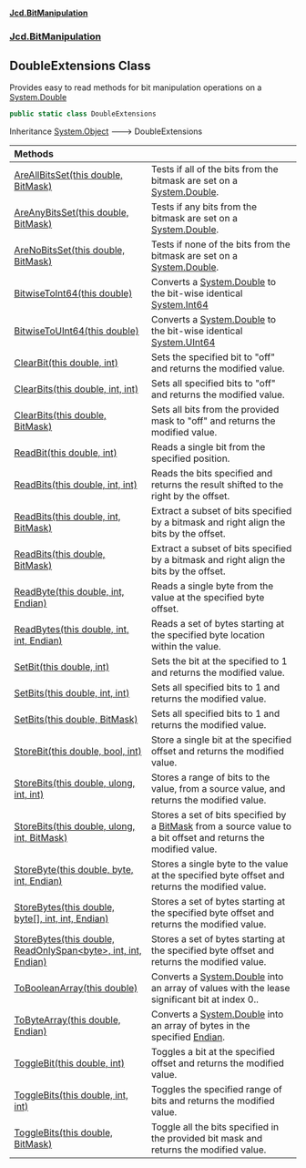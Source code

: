 #### [Jcd.BitManipulation](index.md 'index')

### [Jcd.BitManipulation](Jcd.BitManipulation 'Jcd.BitManipulation')

## DoubleExtensions Class

Provides easy to read methods for bit manipulation operations on a [System.Double](https://docs.microsoft.com/en-us/dotnet/api/System.Double 'System.Double')

```csharp
public static class DoubleExtensions
```

Inheritance [System.Object](https://docs.microsoft.com/en-us/dotnet/api/System.Object 'System.Object') &#129106; DoubleExtensions

| Methods                                                                                                                                                                                                                                                                                                                            |                                                                                                                                                                                                                            |
|:-----------------------------------------------------------------------------------------------------------------------------------------------------------------------------------------------------------------------------------------------------------------------------------------------------------------------------------|:---------------------------------------------------------------------------------------------------------------------------------------------------------------------------------------------------------------------------|
| [AreAllBitsSet(this double, BitMask)](Jcd.BitManipulation.DoubleExtensions.AreAllBitsSet(thisdouble,Jcd.BitManipulation.BitMask) 'Jcd.BitManipulation.DoubleExtensions.AreAllBitsSet(this double, Jcd.BitManipulation.BitMask)')                                                                                                | Tests if all of the bits from the bitmask are set on a [System.Double](https://docs.microsoft.com/en-us/dotnet/api/System.Double 'System.Double').                                                                         |
| [AreAnyBitsSet(this double, BitMask)](Jcd.BitManipulation.DoubleExtensions.AreAnyBitsSet(thisdouble,Jcd.BitManipulation.BitMask) 'Jcd.BitManipulation.DoubleExtensions.AreAnyBitsSet(this double, Jcd.BitManipulation.BitMask)')                                                                                                | Tests if any bits from the bitmask are set on a [System.Double](https://docs.microsoft.com/en-us/dotnet/api/System.Double 'System.Double').                                                                                |
| [AreNoBitsSet(this double, BitMask)](Jcd.BitManipulation.DoubleExtensions.AreNoBitsSet(thisdouble,Jcd.BitManipulation.BitMask) 'Jcd.BitManipulation.DoubleExtensions.AreNoBitsSet(this double, Jcd.BitManipulation.BitMask)')                                                                                                   | Tests if none of the bits from the bitmask are set on a [System.Double](https://docs.microsoft.com/en-us/dotnet/api/System.Double 'System.Double').                                                                        |
| [BitwiseToInt64(this double)](Jcd.BitManipulation.DoubleExtensions.BitwiseToInt64(thisdouble) 'Jcd.BitManipulation.DoubleExtensions.BitwiseToInt64(this double)')                                                                                                                                                               | Converts a [System.Double](https://docs.microsoft.com/en-us/dotnet/api/System.Double 'System.Double') to the bit-wise identical [System.Int64](https://docs.microsoft.com/en-us/dotnet/api/System.Int64 'System.Int64')    |
| [BitwiseToUInt64(this double)](Jcd.BitManipulation.DoubleExtensions.BitwiseToUInt64(thisdouble) 'Jcd.BitManipulation.DoubleExtensions.BitwiseToUInt64(this double)')                                                                                                                                                            | Converts a [System.Double](https://docs.microsoft.com/en-us/dotnet/api/System.Double 'System.Double') to the bit-wise identical [System.UInt64](https://docs.microsoft.com/en-us/dotnet/api/System.UInt64 'System.UInt64') |
| [ClearBit(this double, int)](Jcd.BitManipulation.DoubleExtensions.ClearBit(thisdouble,int) 'Jcd.BitManipulation.DoubleExtensions.ClearBit(this double, int)')                                                                                                                                                                   | Sets the specified bit to "off" and returns the modified value.                                                                                                                                                            |
| [ClearBits(this double, int, int)](Jcd.BitManipulation.DoubleExtensions.ClearBits(thisdouble,int,int) 'Jcd.BitManipulation.DoubleExtensions.ClearBits(this double, int, int)')                                                                                                                                                  | Sets all specified bits to "off" and returns the modified value.                                                                                                                                                           |
| [ClearBits(this double, BitMask)](Jcd.BitManipulation.DoubleExtensions.ClearBits(thisdouble,Jcd.BitManipulation.BitMask) 'Jcd.BitManipulation.DoubleExtensions.ClearBits(this double, Jcd.BitManipulation.BitMask)')                                                                                                            | Sets all bits from the provided mask to "off" and returns the modified value.                                                                                                                                              |
| [ReadBit(this double, int)](Jcd.BitManipulation.DoubleExtensions.ReadBit(thisdouble,int) 'Jcd.BitManipulation.DoubleExtensions.ReadBit(this double, int)')                                                                                                                                                                      | Reads a single bit from the specified position.                                                                                                                                                                            |
| [ReadBits(this double, int, int)](Jcd.BitManipulation.DoubleExtensions.ReadBits(thisdouble,int,int) 'Jcd.BitManipulation.DoubleExtensions.ReadBits(this double, int, int)')                                                                                                                                                     | Reads the bits specified and returns the result shifted to the right by the offset.                                                                                                                                        |
| [ReadBits(this double, int, BitMask)](Jcd.BitManipulation.DoubleExtensions.ReadBits(thisdouble,int,Jcd.BitManipulation.BitMask) 'Jcd.BitManipulation.DoubleExtensions.ReadBits(this double, int, Jcd.BitManipulation.BitMask)')                                                                                                 | Extract a subset of bits specified by a bitmask and right align the bits by the offset.                                                                                                                                    |
| [ReadBits(this double, BitMask)](Jcd.BitManipulation.DoubleExtensions.ReadBits(thisdouble,Jcd.BitManipulation.BitMask) 'Jcd.BitManipulation.DoubleExtensions.ReadBits(this double, Jcd.BitManipulation.BitMask)')                                                                                                               | Extract a subset of bits specified by a bitmask and right align the bits by the offset.                                                                                                                                    |
| [ReadByte(this double, int, Endian)](Jcd.BitManipulation.DoubleExtensions.ReadByte(thisdouble,int,Jcd.BitManipulation.Endian) 'Jcd.BitManipulation.DoubleExtensions.ReadByte(this double, int, Jcd.BitManipulation.Endian)')                                                                                                    | Reads a single byte from the value at the specified byte offset.                                                                                                                                                           |
| [ReadBytes(this double, int, int, Endian)](Jcd.BitManipulation.DoubleExtensions.ReadBytes(thisdouble,int,int,Jcd.BitManipulation.Endian) 'Jcd.BitManipulation.DoubleExtensions.ReadBytes(this double, int, int, Jcd.BitManipulation.Endian)')                                                                                   | Reads a set of bytes starting at the specified byte location within the value.                                                                                                                                             |
| [SetBit(this double, int)](Jcd.BitManipulation.DoubleExtensions.SetBit(thisdouble,int) 'Jcd.BitManipulation.DoubleExtensions.SetBit(this double, int)')                                                                                                                                                                         | Sets the bit at the specified to 1 and returns the modified value.                                                                                                                                                         |
| [SetBits(this double, int, int)](Jcd.BitManipulation.DoubleExtensions.SetBits(thisdouble,int,int) 'Jcd.BitManipulation.DoubleExtensions.SetBits(this double, int, int)')                                                                                                                                                        | Sets all specified bits to 1 and returns the modified value.                                                                                                                                                               |
| [SetBits(this double, BitMask)](Jcd.BitManipulation.DoubleExtensions.SetBits(thisdouble,Jcd.BitManipulation.BitMask) 'Jcd.BitManipulation.DoubleExtensions.SetBits(this double, Jcd.BitManipulation.BitMask)')                                                                                                                  | Sets all specified bits to 1 and returns the modified value.                                                                                                                                                               |
| [StoreBit(this double, bool, int)](Jcd.BitManipulation.DoubleExtensions.StoreBit(thisdouble,bool,int) 'Jcd.BitManipulation.DoubleExtensions.StoreBit(this double, bool, int)')                                                                                                                                                  | Store a single bit at the specified offset and returns the modified value.                                                                                                                                                 |
| [StoreBits(this double, ulong, int, int)](Jcd.BitManipulation.DoubleExtensions.StoreBits(thisdouble,ulong,int,int) 'Jcd.BitManipulation.DoubleExtensions.StoreBits(this double, ulong, int, int)')                                                                                                                              | Stores a range of bits to the value, from a source value, and returns the modified value.                                                                                                                                  |
| [StoreBits(this double, ulong, int, BitMask)](Jcd.BitManipulation.DoubleExtensions.StoreBits(thisdouble,ulong,int,Jcd.BitManipulation.BitMask) 'Jcd.BitManipulation.DoubleExtensions.StoreBits(this double, ulong, int, Jcd.BitManipulation.BitMask)')                                                                          | Stores a set of bits specified by a [BitMask](Jcd.BitManipulation.BitMask 'Jcd.BitManipulation.BitMask') from a source value to a bit offset and returns the modified value.                                            |
| [StoreByte(this double, byte, int, Endian)](Jcd.BitManipulation.DoubleExtensions.StoreByte(thisdouble,byte,int,Jcd.BitManipulation.Endian) 'Jcd.BitManipulation.DoubleExtensions.StoreByte(this double, byte, int, Jcd.BitManipulation.Endian)')                                                                                | Stores a single byte to the value at the specified byte offset and returns the modified value.                                                                                                                             |
| [StoreBytes(this double, byte[], int, int, Endian)](Jcd.BitManipulation.DoubleExtensions.StoreBytes(thisdouble,byte[],int,int,Jcd.BitManipulation.Endian) 'Jcd.BitManipulation.DoubleExtensions.StoreBytes(this double, byte[], int, int, Jcd.BitManipulation.Endian)')                                                         | Stores a set of bytes starting at the specified byte offset and returns the modified value.                                                                                                                                |
| [StoreBytes(this double, ReadOnlySpan&lt;byte&gt;, int, int, Endian)](Jcd.BitManipulation.DoubleExtensions.StoreBytes(thisdouble,System.ReadOnlySpan_byte_,int,int,Jcd.BitManipulation.Endian) 'Jcd.BitManipulation.DoubleExtensions.StoreBytes(this double, System.ReadOnlySpan<byte>, int, int, Jcd.BitManipulation.Endian)') | Stores a set of bytes starting at the specified byte offset and returns the modified value.                                                                                                                                |
| [ToBooleanArray(this double)](Jcd.BitManipulation.DoubleExtensions.ToBooleanArray(thisdouble) 'Jcd.BitManipulation.DoubleExtensions.ToBooleanArray(this double)')                                                                                                                                                               | Converts a [System.Double](https://docs.microsoft.com/en-us/dotnet/api/System.Double 'System.Double') into an array of  values with the lease significant bit at index 0..                                                 |
| [ToByteArray(this double, Endian)](Jcd.BitManipulation.DoubleExtensions.ToByteArray(thisdouble,Jcd.BitManipulation.Endian) 'Jcd.BitManipulation.DoubleExtensions.ToByteArray(this double, Jcd.BitManipulation.Endian)')                                                                                                         | Converts a [System.Double](https://docs.microsoft.com/en-us/dotnet/api/System.Double 'System.Double') into an array of bytes in the specified [Endian](Jcd.BitManipulation.Endian 'Jcd.BitManipulation.Endian').        |
| [ToggleBit(this double, int)](Jcd.BitManipulation.DoubleExtensions.ToggleBit(thisdouble,int) 'Jcd.BitManipulation.DoubleExtensions.ToggleBit(this double, int)')                                                                                                                                                                | Toggles a bit at the specified offset and returns the modified value.                                                                                                                                                      |
| [ToggleBits(this double, int, int)](Jcd.BitManipulation.DoubleExtensions.ToggleBits(thisdouble,int,int) 'Jcd.BitManipulation.DoubleExtensions.ToggleBits(this double, int, int)')                                                                                                                                               | Toggles the specified range of bits and returns the modified value.                                                                                                                                                        |
| [ToggleBits(this double, BitMask)](Jcd.BitManipulation.DoubleExtensions.ToggleBits(thisdouble,Jcd.BitManipulation.BitMask) 'Jcd.BitManipulation.DoubleExtensions.ToggleBits(this double, Jcd.BitManipulation.BitMask)')                                                                                                         | Toggle all the bits specified in the provided bit mask and returns the modified value.                                                                                                                                     |
